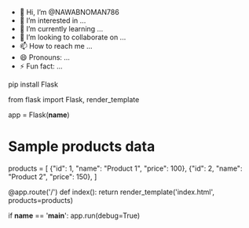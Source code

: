 - 👋 Hi, I’m @NAWABNOMAN786
- 👀 I’m interested in ...
- 🌱 I’m currently learning ...
- 💞️ I’m looking to collaborate on ...
- 📫 How to reach me ...
- 😄 Pronouns: ...
- ⚡ Fun fact: ...

<!---
NAWABNOMAN786/NAWABNOMAN786 is a ✨ special ✨ repository because its `README.md` (this file) appears on your GitHub profile.
You can click the Preview link to take a look at your changes.
--->
pip install Flask

from flask import Flask, render_template

app = Flask(__name__)

# Sample products data
products = [
    {"id": 1, "name": "Product 1", "price": 100},
    {"id": 2, "name": "Product 2", "price": 150},
]

@app.route('/')
def index():
    return render_template('index.html', products=products)

if __name__ == '__main__':
    app.run(debug=True)
